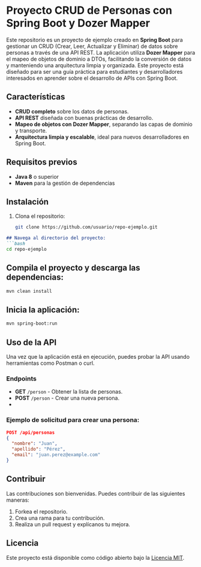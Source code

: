 # Proyecto CRUD de Personas con Spring Boot y Dozer Mapper

Este repositorio es un proyecto de ejemplo creado en **Spring Boot** para gestionar un CRUD (Crear, Leer, Actualizar y Eliminar) de datos sobre personas a través de una API REST. La aplicación utiliza **Dozer Mapper** para el mapeo de objetos de dominio a DTOs, facilitando la conversión de datos y manteniendo una arquitectura limpia y organizada. Este proyecto está diseñado para ser una guía práctica para estudiantes y desarrolladores interesados en aprender sobre el desarrollo de APIs con Spring Boot.

## Características

- **CRUD completo** sobre los datos de personas.
- **API REST** diseñada con buenas prácticas de desarrollo.
- **Mapeo de objetos con Dozer Mapper**, separando las capas de dominio y transporte.
- **Arquitectura limpia y escalable**, ideal para nuevos desarrolladores en Spring Boot.

## Requisitos previos

- **Java 8** o superior
- **Maven** para la gestión de dependencias

## Instalación

1. Clona el repositorio:
   ```bash
   git clone https://github.com/usuario/repo-ejemplo.git
```md
## Navega al directorio del proyecto:
```bash
cd repo-ejemplo
```

## Compila el proyecto y descarga las dependencias:
```bash
mvn clean install
```

## Inicia la aplicación:
```bash
mvn spring-boot:run
```

## Uso de la API
Una vez que la aplicación está en ejecución, puedes probar la API usando herramientas como Postman o curl.

### Endpoints
- **GET** `/person` - Obtener la lista de personas.
- **POST** `/person` - Crear una nueva persona.
-

### Ejemplo de solicitud para crear una persona:
```json
POST /api/personas
{
  "nombre": "Juan",
  "apellido": "Pérez",
  "email": "juan.perez@example.com"
}
```

## Contribuir
Las contribuciones son bienvenidas. Puedes contribuir de las siguientes maneras:
1. Forkea el repositorio.
2. Crea una rama para tu contribución.
3. Realiza un pull request y explícanos tu mejora.

## Licencia
Este proyecto está disponible como código abierto bajo la [Licencia MIT](LICENSE).
